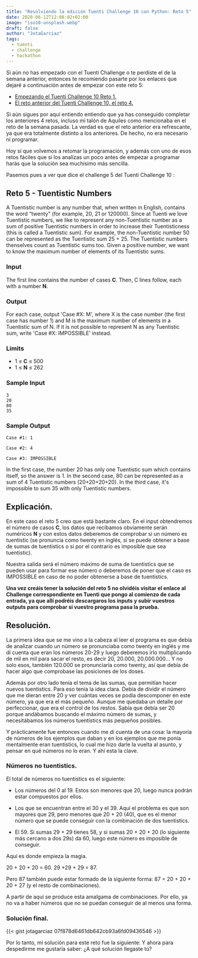 ```yaml
---
title: "Resolviendo la edición Tuenti Challenge 10 con Python: Reto 5"
date: 2020-06-12T12:08:02+02:00
image: "iso10-unsplash.webp"
draft: false
author: "JotaGarciaz"
tags:
  - tuenti
  - challenge
  - hackathon
---
```


Si aún no has empezado con el Tuenti Challenge o te perdiste el de la semana anterior, entonces te recomiendo pasarte por los enlaces que dejaré a continuación antes de empezar con este reto 5:

- [Empezando el Tuenti Challenge 10 Reto 1.](../tuenti-challenge-10-reto-1/)
- [El reto anterior del Tuenti Challenge 10, el reto 4.](../tuenti-challenge-10-reto-4/)

Si aún sigues por aquí entiendo entiendo que ya has conseguido completar los anteriores 4 retos, incluso mi talón de Aquiles como mencionaba en el reto de la semana pasada. La verdad es que el reto anterior era refrescante, ya que era totalmente distinto a los anteriores. De hecho, no era necesario ni programar.

Hoy sí que volvemos a retomar la programación, y además con uno de esos retos fáciles que si los analizas un poco antes de empezar a programar harás que la solución sea muchísimo más sencilla.

Pasemos pues a ver que dice el challenge 5 del Tuenti Challenge 10 :

## **Reto 5** - Tuentistic Numbers

A Tuentistic number is any number that, when written in English, contains the word “twenty” (for example, 20, 21 or 120000). Since at Tuenti we love Tuentistic numbers, we like to represent any non-Tuentistic number as a sum of positive Tuentistic numbers in order to increase their Tuentisticness (this is called a Tuentistic sum). For example, the non-Tuentistic number 50 can be represented as the Tuentistic sum 25 + 25. The Tuentistic numbers thenselves count as Tuentistic sums too. Given a positive number, we want to know the maximum number of elements of its Tuentistic sums.

### Input

The first line contains the number of cases **C**. Then, C lines follow, each with a number **N**.

### Output

For each case, output 'Case #X: M', where X is the case number (the first case has number 1) and M is the maximum number of elements in a Tuentistic sum of N. If it is not possible to represent N as any Tuentistic sum, write 'Case #X: IMPOSSIBLE' instead.

### Limits

- 1 ≤ **C** ≤ 500
- 1 ≤ **N** ≤ 262

### Sample Input

```
3
20
80
35
```

### Sample Output

```
Case #1: 1

Case #2: 4

Case #3: IMPOSSIBLE
```

In the first case, the number 20 has only one Tuentistic sum which contains itself, so the answer is 1. In the second case, 80 can be represented as a sum of 4 Tuentistic numbers (20+20+20+20). In the third case, it's impossible to sum 35 with only Tuentistic numbers.

## Explicación.

En este caso el reto 5 creo que está bastante claro. En el input obtendremos el número de casos **C**, los datos que recibamos obviamente serán numéricos **N** y con estos datos deberemos de comprobar si un número es tuentistic (se pronuncia como twenty en inglés, si se puede obtener a base de sumas de tuentistics o si por el contrario es imposible que sea tuentistic).

Nuestra salida será el número máximo de suma de tuentistics que se pueden usar para formar ese número o deberemos de poner que el caso es IMPOSSIBLE en caso de no poder obtenerse a base de tuentistics.

**Una vez creáis tener la solución del reto 5 no olvidéis visitar el enlace al Challenge correspondiente en Tuenti que pongo al comienzo de cada entrada, ya que allí podréis descargaros los inputs y subir vuestros outputs para comprobar si vuestro programa pasa la prueba.**

## Resolución.

La primera idea que se me vino a la cabeza al leer el programa es que debía de analizar cuando un número se pronunciaba como twenty en inglés y me di cuenta que eran los números 20-29 y luego deberemos irlo multiplicando de mil en mil para sacar el resto, es decir 20, 20.000, 20.000.000... Y no solo esos, también 120.000 se pronunciaría como twenty, así que debía de hacer algo que comprobase las posiciones de los doses.

Además por otro lado tenía el tema de las sumas, que permitían hacer nuevos tuentistics. Para eso tenía la idea clara. Debía de dividir el número que me dieran entre 20 y ver cuántas veces se podía descomponer en este número, ya que era el más pequeño. Aunque me quedaba un detalle por perfeccionar, que era el control de los restos. Sabía que debía ser 20 porque andábamos buscando el máximo número de sumas, y necesitábamos los números tuentistics más pequeños posibles.

Y prácticamente fue entonces cuando me di cuenta de una cosa: la mayoría de números de los ejemplos que daban y en los ejemplos que me ponía mentalmente eran tuentistics, lo cual me hizo darle la vuelta al asunto, y pensar en qué números no lo eran. Y ahí esta la clave.

### Números no tuentistics.

El total de números no tuentistics es el siguiente:

- Los números del 0 al 19. Estos son menores que 20, luego nunca podrán estar compuestos por ellos.

- Los que se encuentran entre el 30 y el 39. Aquí el problema es que son mayores que 29, pero menores que 20 + 20 (40), que es el menor número que se puede conseguir con la combinación de dos tuentistics.

- El 59. Si sumas 29 + 29 tienes 58, y si sumas 20 + 20 + 20 (lo siguiente más cercano a dos 29s) da 60, luego este número es imposible de conseguir.

Aquí es donde empieza la magia.

20 + 20 + 20 = 60.
29 +29 + 29 = 87.

Pero 87 también puede estar formado de la siguiente forma:
87 = 20 + 20 + 20 + 27 (y el resto de combinaciones).

A partir de aquí se produce esta amalgama de combinaciones. Por ello, ya no va a haber números que no se puedan conseguir de al menos una forma.

### Solución final.

{{< gist jotagarciaz 07f878d6461db642cb93a6fd09436546 >}}

Por lo tanto, mi solución para este reto fue la siguiente: Y ahora para despedirme me gustaría saber: ¿A qué solución llegaste tú?
